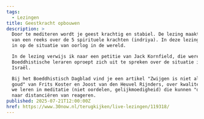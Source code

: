 ```yaml
---
tags:
  - Lezingen
title: Geestkracht opbouwen
description: >
  Door te mediteren wordt je geest krachtig en stabiel. De lezing maakt deel uit
  van een reeks over de 5 spirituele krachten (indriya). In deze lezing  ga ik
  in op de situatie van oorlog in de wereld.

  In de lezing verwijs ik naar een petitie van Jack Kornfield, die wereldwijd
  Boeddhistische leraren oproept zich uit te spreken over de situatie in Gaza en
  Israël.

  Bij het Boeddhistisch Dagblad vind je een artikel "Zwijgen is niet altijd
  goud" van Frits Koster en Joost van den Heuvel Rijnders, over kwaliteiten die 
  we leren in meditatie (niet oordelen, gelijkmoedigheid) die kunnen "doorslaan"
  naar distanciëren van reageren.
published: 2025-07-21T12:00:00Z
href: https://www.30now.nl/terugkijken/live-lezingen/119318/
---
```

